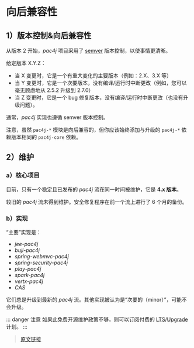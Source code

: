 # 向后兼容性

## 1）版本控制&向后兼容性

从版本 2 开始，*pac4j* 项目采用了 [semver](http://semver.org/) 版本控制，以使事情更清晰。

给定版本 X.Y.Z：

- 当 X 变更时，它是一个有重大变化的主要版本（例如：2.X、3.X 等）
- 当 Y 变更时，它是一个次要版本，没有编译/运行时中断更改（例如，您可以毫无顾虑地从 2.5.2 升级到 2.7.0）
- 当 Z 变更时，它是一个 bug 修复版本，没有编译/运行时中断更改（也没有升级问题）。

通常，*pac4j* 实现也遵循 semver 版本控制。

注意，虽然 `pac4j-*` 模块是向后兼容的，但你应该始终添加与升级的 `pac4j-*` 依赖版本相同的 ​​​`​pac4j-core` 依赖。

## 2）维护

### a）核心项目

目前，只有一个稳定且已发布的 *pac4j* 流在同一时间被维护，它是 **4.x 版本**。

较旧的 *pac4j* 流未得到维护。安全修复程序在前一个流上进行了 6 个月的备份。

### b）实现

“主要”实现是：

- *jee-pac4j*
- *buji-pac4j*
- *spring-webmvc-pac4j*
- *spring-security-pac4j*
- *play-pac4j*
- *spark-pac4j*
- *vertx-pac4j*
- *CAS*

它们总是升级到最新的 *pac4j* 流。其他实现被认为是“次要的（minor）”，可能不会升级。

::: danger 注意
如果此免费开源维护政策不够，则可以订阅付费的 [LTS](https://www.pac4j.org/commercial-support.html)/[Upgrade](https://www.pac4j.org/commercial-support.html) 计划。
:::

> [原文链接](https://www.pac4j.org/5.0.x/docs/backward-compatibility.html)
